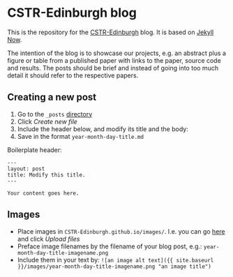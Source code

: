 # CSTR-Edinburgh blog

This is the repository for the [CSTR-Edinburgh](https://cstr-edinburgh.github.io) blog. It is based on [Jekyll Now](https://github.com/barryclark/jekyll-now).

The intention of the blog is to showcase our projects, e.g. an abstract plus a figure or table from a published paper with links to the paper, source code and results. The posts should be brief and instead of going into too much detail it should refer to the respective papers.

## Creating a new post
1. Go to the `_posts` [directory](https://github.com/CSTR-Edinburgh/CSTR-Edinburgh.github.io/tree/master/_posts)
2. Click *Create new file*
3. Include the header below, and modify its title and the body:
4. Save in the format `year-month-day-title.md`

Boilerplate header:
```
---
layout: post
title: Modify this title.
---

Your content goes here.
```

## Images
- Place images in `CSTR-Edinburgh.github.io/images/`. I.e. you can go [here](https://github.com/CSTR-Edinburgh/CSTR-Edinburgh.github.io/tree/master/images) and click *Upload files*
- Preface image filenames by the filename of your blog post, e.g.:
`year-month-day-title-imagename.png`
- Include them in your text by:  `![an image alt text]({{ site.baseurl }}/images/year-month-day-title-imagename.png "an image title")`
